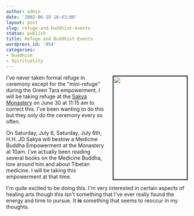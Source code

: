 ```yaml
---
author: admin
date: '2002-06-19 16:43:00'
layout: post
slug: refuge-and-buddhist-events
status: publish
title: Refuge and Buddhist Events
wordpress_id: '854'
categories:
- Buddhism
- Spirituality
---
```

<img width="200" vspace="3" hspace="10" height="280" border="2" align="right" src="http://www.arcanology.com/images/medicine-buddha.gif" />I've never taken formal refuge in ceremony except for the "mini-refuge" during the Green Tara empowerment. I will be taking refuge at the <a href="http://www.sakya.org">Sakya Monastery</a> on June 30 at 11:15 am to correct this. I've been wanting to do this but they only do the ceremony every so often.

On Saturday, July 6,  Saturday, July 6th, H.H. JD Sakya will bestow a Medicine Buddha Empowerment at the Monastery at 10am. I've actually been reading several books on the Medicine Buddha, lore around him and about Tibetan medicine. I will be taking this empowerment at that time.

I'm quite excited to be doing this. I'm very interested in certain aspects of healing arts though this isn't something that I've ever really found the energy and time to pursue. It <strong>is</strong> something that seems to reoccur in my thoughts.
